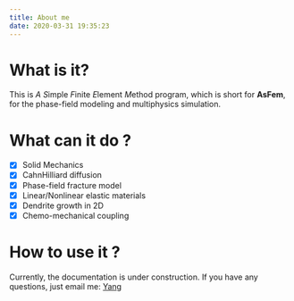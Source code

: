 ```yaml
---
title: About me
date: 2020-03-31 19:35:23
---
```


# What is it?
This is *A* *S*imple *F*inite *E*lement *M*ethod program, which is short for **AsFem**, for the phase-field modeling and multiphysics simulation.

# What can it do ?

- [x] Solid Mechanics
- [x] CahnHilliard diffusion
- [x] Phase-field fracture model
- [x] Linear/Nonlinear elastic materials
- [x] Dendrite growth in 2D
- [x] Chemo-mechanical coupling

# How to use it ?
Currently, the documentation is under construction. If you have any questions, just email me: [Yang](mailto:walkandthinker@gmail.com)